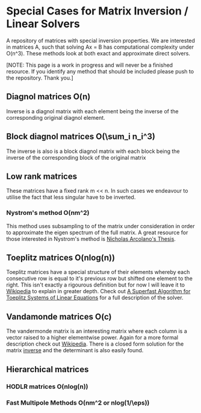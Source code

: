 # Special Cases for Matrix Inversion / Linear Solvers
A repository of matrices with special inversion properties. We are interested in matrices A, such that solving Ax = B has computational complexity under O(n^3). These methods look at both exact and approximate direct solvers.

[NOTE: This page is a work in progress and will never be a finished resource. If you identify any method that should be included please push to the repository. Thank you.]

## Diagnol matrices O(n)
Inverse is a diagnol matrix with each element being the inverse of the corresponding original diagnol element. 

## Block diagnol matrices O(\sum_i n_i^3)
The inverse is also is a block diagnol matrix with each block being the inverse of the corresponding block of the original matrix

## Low rank matrices
These matrices have a fixed rank m << n. In such cases we endeavour to utilise the fact that less singular have to be inverted.

### Nystrom's method O(nm^2)
This method uses subsampling to of the matrix under consideration in order to approximate the eigen spectrum of the full matrix. A great resource for those interested in Nystrom's method is [Nicholas Arcolano's Thesis](http://arcolano.com/wp-content/uploads/2013/10/arcolano2011thesis.pdf).

## Toeplitz matrices O(nlog(n))
Toeplitz matrices have a special structure of their elements whereby each consecutive row is equal to it's previous row but shifted one element to the right. This isn't exactly a rigourous definition but for now I will leave it to [Wikipedia](https://en.wikipedia.org/wiki/Toeplitz_matrix) to explain in greater depth. Check out [A Superfast Algorithm for Toeplitz Systems of Linear Equations](http://citeseerx.ist.psu.edu/viewdoc/download?doi=10.1.1.116.3297&rep=rep1&type=pdf) for a full description of the solver.

## Vandamonde matrices O(c)
The vandermonde matrix is an interesting matrix where each column is a vector raised to a higher elementwise power. Again for a more formal description check out [Wikipedia](https://en.wikipedia.org/wiki/Vandermonde_matrix). There is a closed form solution for the matrix [inverse](http://ntrs.nasa.gov/archive/nasa/casi.ntrs.nasa.gov/19660023042.pdf) and the determinant is also easily found.

## Hierarchical matrices

### HODLR matrices O(nlog(n))

### Fast Multipole Methods O(nm^2 or nlog(1/\eps))

